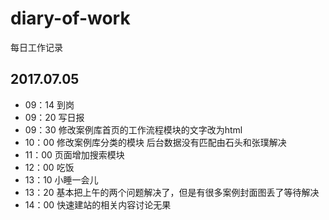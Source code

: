 # diary-of-work
每日工作记录
## 2017.07.05
* 09：14 到岗
* 09：20 写日报
* 09：30 修改案例库首页的工作流程模块的文字改为html
* 10：00 修改案例库分类的模块 后台数据没有匹配由石头和张璞解决
* 11：00 页面增加搜索模块
* 12：00 吃饭
* 13：10 小睡一会儿
* 13：20 基本把上午的两个问题解决了，但是有很多案例封面图丢了等待解决
* 14：00 快速建站的相关内容讨论无果
